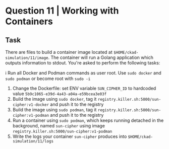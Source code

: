# Question 11 | Working with Containers

## Task
There are files to build a container image located at `$HOME/ckad-simulation/11/image`. The container will run a Golang application which outputs information to stdout. You're asked to perform the following tasks:

ℹ️ Run all Docker and Podman commands as user root. Use `sudo docker` and `sudo podman` or become root with `sudo -i`

1. Change the Dockerfile: set ENV variable `SUN_CIPHER_ID` to hardcoded value `5b9c1065-e39d-4a43-a04a-e59bcea3e03f`
2. Build the image using `sudo docker`, tag it `registry.killer.sh:5000/sun-cipher:v1-docker` and push it to the registry
3. Build the image using `sudo podman`, tag it `registry.killer.sh:5000/sun-cipher:v1-podman` and push it to the registry
4. Run a container using `sudo podman`, which keeps running detached in the background, named `sun-cipher` using image `registry.killer.sh:5000/sun-cipher:v1-podman`
5. Write the logs your container `sun-cipher` produces into `$HOME/ckad-simulation/11/logs`

